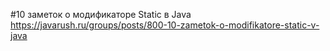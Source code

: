 #10 заметок о модификаторе Static в Java
https://javarush.ru/groups/posts/800-10-zametok-o-modifikatore-static-v-java
